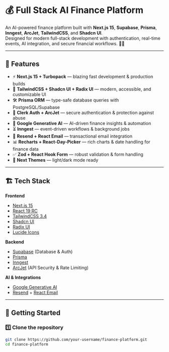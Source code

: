 # 💰 Full Stack AI Finance Platform

An AI-powered finance platform built with **Next.js 15**, **Supabase**, **Prisma**, **Inngest**, **ArcJet**, **TailwindCSS**, and **Shadcn UI**.  
Designed for modern full-stack development with authentication, real-time events, AI integration, and secure financial workflows. 🚀🔥

---

## 📌 Features

- ⚡ **Next.js 15 + Turbopack** — blazing fast development & production builds  
- 🎨 **TailwindCSS + Shadcn UI + Radix UI** — modern, accessible, and customizable UI  
- 🛠 **Prisma ORM** — type-safe database queries with PostgreSQL/Supabase  
- 🔐 **Clerk Auth + ArcJet** — secure authentication & protection against abuse  
- 🤖 **Google Generative AI** — AI-driven finance insights & automation  
- ⏳ **Inngest** — event-driven workflows & background jobs  
- 📧 **Resend + React Email** — transactional email integration  
- 📊 **Recharts + React-Day-Picker** — rich charts & date handling for finance data  
- ✅ **Zod + React Hook Form** — robust validation & form handling  
- 🌙 **Next Themes** — light/dark mode ready  

---

## 🏗 Tech Stack

**Frontend**
- [Next.js 15](https://nextjs.org/)
- [React 19 RC](https://react.dev/)
- [TailwindCSS 3.4](https://tailwindcss.com/)
- [Shadcn UI](https://ui.shadcn.com/)
- [Radix UI](https://www.radix-ui.com/)
- [Lucide Icons](https://lucide.dev/)

**Backend**
- [Supabase](https://supabase.com/) (Database & Auth)
- [Prisma](https://www.prisma.io/)
- [Inngest](https://www.inngest.com/)
- [ArcJet](https://arcjet.com/) (API Security & Rate Limiting)

**AI & Integrations**
- [Google Generative AI](https://ai.google.dev/)
- [Resend](https://resend.com/) + [React Email](https://react.email/)

---

## 🚀 Getting Started

### 1️⃣ Clone the repository
```bash
git clone https://github.com/your-username/finance-platform.git
cd finance-platform
